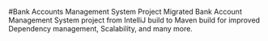 #Bank Accounts Management System Project
Migrated Bank Account Management System project from IntelliJ build to Maven build for improved Dependency management, Scalability, and many more.
